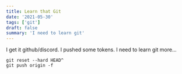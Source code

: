```yaml
---
title: Learn that Git
date: '2021-05-30'
tags: ['git']
draft: false
summary: 'I need to learn git'
---
```


I get it github/discord. I pushed some tokens. I need to learn git more...

```
git reset --hard HEAD^
git push origin -f
```